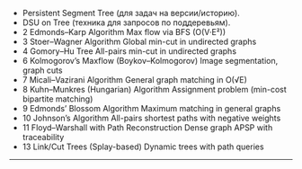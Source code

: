 






- Persistent Segment Tree (для задач на версии/историю).
- DSU on Tree (техника для запросов по поддеревьям).
- 2	Edmonds–Karp Algorithm	Max flow via BFS (O(V·E²))
- 3	Stoer–Wagner Algorithm	Global min-cut in undirected graphs
- 4	Gomory–Hu Tree	All-pairs min-cut in undirected graphs
- 6	Kolmogorov’s Maxflow (Boykov–Kolmogorov)	Image segmentation, graph cuts
- 7	Micali–Vazirani Algorithm	General graph matching in O(√E)
- 8	Kuhn–Munkres (Hungarian) Algorithm	Assignment problem (min-cost bipartite matching)
- 9	Edmonds’ Blossom Algorithm	Maximum matching in general graphs
- 10	Johnson’s Algorithm	All-pairs shortest paths with negative weights
- 11	Floyd–Warshall with Path Reconstruction	Dense graph APSP with traceability
- 13	Link/Cut Trees (Splay-based)	Dynamic trees with path queries



---
